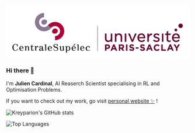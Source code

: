 <img align="center" src="assets/CS-saclay-banner.png" alt="banner"/>


### Hi there 👋

I'm **Julien Cardinal**, AI Reaserch Scientist specialising in RL and Optimisation Problems.

If you want to check out my work, go visit [personal website ✨](https://www.kreyparion.com/) !

![Kreyparion's GitHub stats](https://github-readme-stats.vercel.app/api?username=kreyparion&show_icons=true&theme=radical)

![Top Languages](https://github-readme-stats.vercel.app/api/top-langs/?username=kreyparion&theme=radical&count_private=true&hide=HTML)

